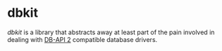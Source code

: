 # dbkit

*dbkit* is a library that abstracts away at least part of the pain involved in
dealing with [DB-API 2] compatible database drivers.

[DB-API 2]: http://www.python.org/dev/peps/pep-0249/

